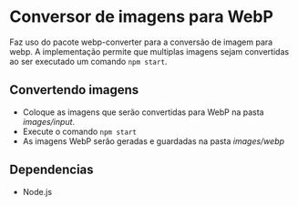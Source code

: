 # Conversor de imagens para WebP

Faz uso do pacote webp-converter para a conversão de imagem para webp.
A implementação permite que multiplas imagens sejam convertidas ao ser executado um comando `npm start`.

## Convertendo imagens

- Coloque as imagens que serão convertidas para WebP na pasta _images/input_.
- Execute o comando `npm start`
- As imagens WebP serão geradas e guardadas na pasta _images/webp_

## Dependencias

- Node.js
